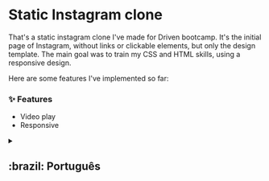 # Static Instagram clone 

That's a static instagram clone I've made for Driven bootcamp. It's the initial page of Instagram, without links or clickable elements, but only the design template. The main goal was to train my CSS and HTML skills, using a responsive design.

Here are some features I've implemented so far:

### :sparkles: Features
<ul>
  <li>Video play</li>
  <li>Responsive</li>
</ul>

<details>
  <summary>
    <h2>:brazil: Português</h2>
  </summary>
  Esse é um clone estático do Instagram que fiz no Bootcamp da Driven. Trata-se da página inicial do Instagram, sem links ou elementos clicáveis, mas apenas o template do design. O principal objetivo foi treinar minhas habilidades em HTML e CSS, utilizando o design responsivo.
  <br><br>
  Aqui estão algumas features que eu implementei até agora:
  <h3>:sparkles: Features</h3>
    <ul>
      <li>Video play</li>
      <li>Responsivo</li>
    </ul>
</details>

